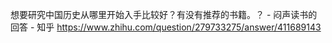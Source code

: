 想要研究中国历史从哪里开始入手比较好？有没有推荐的书籍。？ - 闷声读书的回答 - 知乎
https://www.zhihu.com/question/279733275/answer/411689143
